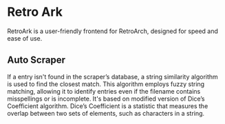 # Retro Ark

RetroArk is a user-friendly frontend for RetroArch, designed for speed and ease of use.

## Auto Scraper

If a entry isn't found in the scraper’s database, a string similarity algorithm is used to find the closest match. This algorithm employs fuzzy string matching, allowing it to identify entries even if the filename contains misspellings or is incomplete. It's based on modified version of Dice’s Coefficient algorithm. Dice’s Coefficient is a statistic that measures the overlap between two sets of elements, such as characters in a string.
